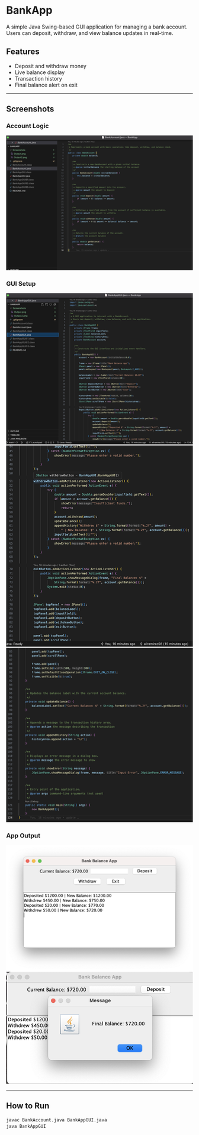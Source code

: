 # BankApp

A simple Java Swing-based GUI application for managing a bank account. Users can deposit, withdraw, and view balance updates in real-time.

## Features
- Deposit and withdraw money
- Live balance display
- Transaction history
- Final balance alert on exit

---

## Screenshots

### Account Logic
![BankAccount.java](Screenshots/BankAccount.png)

### GUI Setup
![BankApp GUI 1](Screenshots/BankAppGUI1.png)
![BankApp GUI 2](Screenshots/BankAppGUI2.png)
![BankApp GUI 3](Screenshots/BankAppGUI3.png)

### App Output
![App Output](Screenshots/Output.png)
![App Output - Exit Dialog](Screenshots/Output2.png)

---

## How to Run

```bash
javac BankAccount.java BankAppGUI.java
java BankAppGUI

